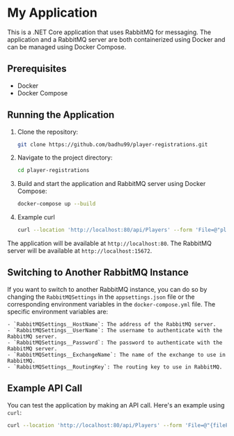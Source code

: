 # My Application

This is a .NET Core application that uses RabbitMQ for messaging. The application and a RabbitMQ server are both containerized using Docker and can be managed using Docker Compose.

## Prerequisites

- Docker
- Docker Compose

## Running the Application

1. Clone the repository:
    ```bash
    git clone https://github.com/badhu99/player-registrations.git
2. Navigate to the project directory:
    ```bash
    cd player-registrations
3. Build and start the application and RabbitMQ server using Docker Compose:
    ```bash
    docker-compose up --build
3. Example curl
    ```bash
    curl --location 'http://localhost:80/api/Players' --form 'File=@"players01.xml"'
The application will be available at `http://localhost:80`. The RabbitMQ server will be available at `http://localhost:15672`.

## Switching to Another RabbitMQ Instance

If you want to switch to another RabbitMQ instance, you can do so by changing the `RabbitMQSettings` in the `appsettings.json` file or the corresponding environment variables in the `docker-compose.yml` file. The specific environment variables are:

    - `RabbitMQSettings__HostName`: The address of the RabbitMQ server.
    - `RabbitMQSettings__UserName`: The username to authenticate with the RabbitMQ server.
    - `RabbitMQSettings__Password`: The password to authenticate with the RabbitMQ server.
    - `RabbitMQSettings__ExchangeName`: The name of the exchange to use in RabbitMQ.
    - `RabbitMQSettings__RoutingKey`: The routing key to use in RabbitMQ.

## Example API Call

You can test the application by making an API call. Here's an example using `curl`:

```bash
curl --location 'http://localhost:80/api/Players' --form 'File=@"{filePath}"'
